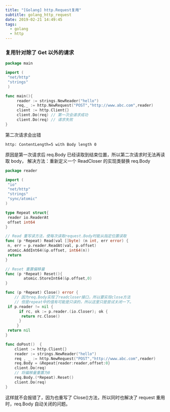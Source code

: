 ```yaml
---
title: "[Golang] http.Request复用"
subtitle: golang_http_request
date: 2019-02-21 14:49:45
tags:
  - golang
  - http
---
```


### 复用针对除了 Get 以外的请求

```go
package main

import (
 "net/http"
 "strings"
 )

func main(){
     reader := strings.NewReader("hello")
     req,_ := http.NewRequest("POST","http://www.abc.com",reader)
     client := http.Client{}
     client.Do(req) // 第一次会请求成功
     client.Do(req) // 请求失败
}
```

第二次请求会出错

`http: ContentLength=5 with Body length 0`

原因是第一次请求后 req.Body 已经读取到结束位置，所以第二次请求时无法再读取 body，
解决方法：重新定义一个 ReadCloser 的实现类替换 req.Body

```go
package reader

import (
 "io"
 "net/http"
 "strings"
 "sync/atomic"
)

type Repeat struct{
 reader io.ReaderAt
 offset int64
}

// Read 重写读方法，使每次读取request.Body时能从指定位置读取
func (p *Repeat) Read(val []byte) (n int, err error) {
 n, err = p.reader.ReadAt(val, p.offset)
 atomic.AddInt64(&p.offset, int64(n))
 return
}

// Reset 重置偏移量
func (p *Repeat) Reset(){
        atomic.StoreInt64(&p.offset,0)
}

func (p *Repeat) Close() error {
    // 因为req.Body实现了readcloser接口，所以要实现close方法
    // 但是repeat中的值有可能是只读的，所以这里只是尝试关闭一下。
 if p.reader != nil {
      if rc, ok := p.reader.(io.Closer); ok {
       return rc.Close()
      }
     }
 return nil
}

func doPost()  {
    client := http.Client{}
    reader := strings.NewReader("hello")
    req , _ := http.NewRequest("POST","http://www.abc.com",reader)
    req.Body = &Repeat{reader:reader,offset:0}
    client.Do(req)
    // 将偏移量重置为0
    req.Body.(*Repeat).Reset()
    client.Do(req)
}
```

这样就不会报错了，因为也重写了 Close()方法，所以同时也解决了 request 重用时，req.Body 自动关闭的问题。
